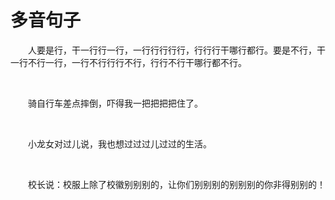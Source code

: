 # 多音句子

　　人要是行，干一行行一行，一行行行行行，行行行干哪行都行。要是不行，干一行不行一行，一行不行行行不行，行行不行干哪行都不行。

<br />

　　骑自行车差点摔倒，吓得我一把把把把住了。

<br />

　　小龙女对过儿说，我也想过过过儿过过的生活。

<br />

　　校长说：校服上除了校徽别别别的，让你们别别别的别别别的你非得别别的！


